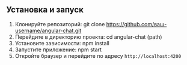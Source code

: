 ## Установка и запуск
1. Клонируйте репозиторий:
git clone https://github.com/ваш-username/angular-chat.git
2. Перейдите в директорию проекта:
cd angular-chat (path)
3. Установите зависимости:
npm install
4. Запустите приложение:
npm start
5. Откройте браузер и перейдите по адресу `http://localhost:4200`
